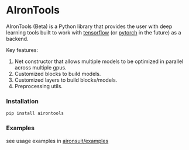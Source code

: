 # AIronTools

AIronTools (Beta) is a Python library that provides the user with deep learning tools built to work with 
[tensorflow](https://github.com/tensorflow/tensorflow) (or [pytorch](https://github.com/pytorch/pytorch) in the future) 
as a backend.

Key features:

1. Net constructor that allows multiple models to be optimized in parallel across multiple gpus. 
2. Customized blocks to build models.
3. Customized layers to build blocks/models.
4. Preprocessing utils.
   
### Installation

`pip install airontools`

### Examples

see usage examples in [aironsuit/examples](https://github.com/AtrejuArtax/aironsuit/tree/master/examples)
